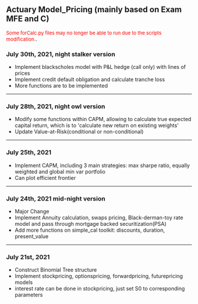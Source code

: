 ## Actuary Model_Pricing (mainly based on Exam MFE and C)
<font style="color:red" size=2.5>Some forCalc.py files may no longer be able to run due to the scripts modification.</font>.

### July 30th, 2021, night stalker version<br/>
- Implement blackscholes model with P&L hedge (call only) with lines of prices
- Implement credit default obligation and calculate tranche loss
- More functions are to be implemented
------------------------

### July 28th, 2021, night owl version<br/>
- Modify some functions within CAPM, allowing to calculate true expected capital return, which is to 'calculate new return on existing weights'
- Update Value-at-Risk(conditional or non-conditional)
------------------------
### July 25th, 2021<br/>
- Implement CAPM, including 3 main strategies: max sharpe ratio, equally weighted and global min var portfolio
- Can plot efficient frontier
------------------------
### July 24th, 2021 mid-night version<br/>
- Major Change
- Implement Annuity calculation, swaps pricing, Black-derman-toy rate model and pass through mortgage backed securitization(PSA)
- Add more functions on simple_cal toolkit: discounts, duration, present_value
------------------------
### July 21st, 2021<br/>
- Construct Binomial Tree structure
- Implement stockpricing, optionspricing, forwardpricing, futurepricing models
- interest rate can be done in stockpricing, just set S0 to corresponding parameters
